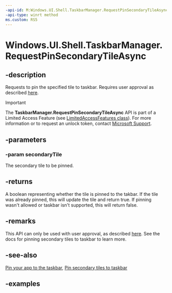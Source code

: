 ```yaml
---
-api-id: M:Windows.UI.Shell.TaskbarManager.RequestPinSecondaryTileAsync(Windows.UI.StartScreen.SecondaryTile)
-api-type: winrt method
ms.custom: RS5
---
```


<!-- Method syntax.
public IAsyncOperation<bool> TaskbarManager.RequestPinSecondaryTileAsync(SecondaryTile secondaryTile)
-->

# Windows.UI.Shell.TaskbarManager.RequestPinSecondaryTileAsync

## -description

Requests to pin the specified tile to taskbar. Requires user approval as described [here](/windows/uwp/design/shell/pin-to-taskbar#4-pin-your-app).

> [!IMPORTANT]
> The **TaskbarManager.RequestPinSecondaryTileAsync** API is part of a Limited Access Feature (see [LimitedAccessFeatures class](/uwp/api/windows.applicationmodel.limitedaccessfeatures)). For more information or to request an unlock token, contact [Microsoft Support](https://support.serviceshub.microsoft.com/supportforbusiness/create?sapId=d15d3aa2-0512-7cb8-1df9-86221f5cbfde).

## -parameters

### -param secondaryTile

The secondary tile to be pinned.

## -returns

A boolean representing whether the tile is pinned to the takbar. If the tile was already pinned, this will update the tile and return true. If pinning wasn't allowed or taskbar isn't supported, this will return false.

## -remarks

This API can only be used with user approval, as described [here](/windows/uwp/design/shell/pin-to-taskbar#4-pin-your-app). See the docs for pinning secondary tiles to taskbar to learn more.

## -see-also

[Pin your app to the taskbar](/windows/uwp/design/shell/pin-to-taskbar), [Pin secondary tiles to taskbar](/windows/uwp/design/shell/tiles-and-notifications/secondary-tiles-pin-to-taskbar)

## -examples
